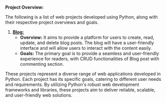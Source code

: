 **Project Overview:**

The following is a list of web projects developed using Python, along with their respective project overviews and goals.

1. [**Blog:**](../../Web_Projects/README-Django_Blog.md)
   - **Overview:** It aims to provide a platform for users to create, read, update, and delete blog posts. The blog will have a user-friendly interface and will allow users to interact with the content easily.
   - **Goals:** The primary goal is to provide a seamless and user-friendly experience for readers, with CRUD functionalities of Blog post with commenting section.

<!-- 2. **Social Networking Platform:**
   - **Overview:** The Social Networking Platform project focuses on building a virtual community where users can create profiles, connect with friends, share updates, and interact through comments and likes. It may also include additional features like messaging, event organization, and privacy settings.
   - **Goals:** The goal of this project is to provide users with a platform to connect and communicate with others, fostering social interactions and facilitating the sharing of information and experiences.

3. **Content Management System (CMS):**
   - **Overview:** The CMS project involves creating a web application that enables users to manage and publish digital content, such as articles, blog posts, and multimedia files. It may include features like user authentication, content editing and publishing, version control, and search functionality.
   - **Goals:** The primary goal is to provide an intuitive interface for content creators to manage and organize their digital assets, streamline the publishing process, and facilitate content discovery for users.

4. **Online Learning Platform:**
   - **Overview:** The Online Learning Platform project aims to develop a web-based platform for hosting educational content, including courses, tutorials, and assessments. It may incorporate features like user registration, course enrollment, progress tracking, multimedia content delivery, and discussion forums.
   - **Goals:** The primary goal is to provide a comprehensive and interactive learning environment, enabling users to acquire knowledge and skills in a structured and engaging manner.

5. **Booking and Reservation System:**
   - **Overview:** The Booking and Reservation System project involves creating a web application for managing bookings and reservations for various services, such as hotels, restaurants, or event venues. It may include features like availability calendars, booking forms, payment processing, and email notifications.
   - **Goals:** The main goal is to provide a convenient and efficient platform for customers to book and manage their reservations, while also helping service providers streamline their booking processes and improve customer satisfaction. -->

These projects represent a diverse range of web applications developed in Python. Each project has its specific goals, catering to different user needs and requirements. By utilizing Python's robust web development frameworks and libraries, these projects aim to deliver reliable, scalable, and user-friendly web solutions.
